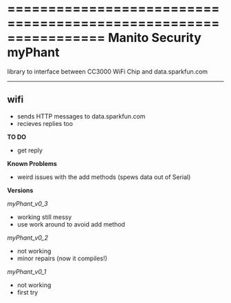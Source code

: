 ================================================================
Manito Security myPhant
================================================================

library to interface between CC3000 WiFi Chip and data.sparkfun.com

----------------------------------------------------------------------------

**wifi** 
----------------------------------------------------------------------------
  * sends HTTP messages to data.sparkfun.com
  * recieves replies too

  **TO DO**
  * get reply

  **Known Problems**
  * weird issues with the add methods (spews data out of Serial)

  **Versions**

  *myPhant_v0_3*
   * working still messy
   * use work around to avoid add method

  *myPhant_v0_2*
   * not working
   * minor repairs (now it compiles!)

  *myPhant_v0_1*
   * not working
   * first try



